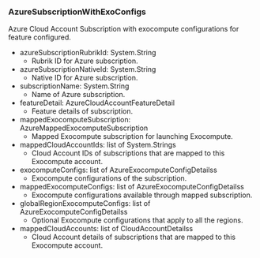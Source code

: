 ### AzureSubscriptionWithExoConfigs
Azure Cloud Account Subscription with exocompute configurations for feature configured.

- azureSubscriptionRubrikId: System.String
  - Rubrik ID for Azure subscription.
- azureSubscriptionNativeId: System.String
  - Native ID for Azure subscription.
- subscriptionName: System.String
  - Name of Azure subscription.
- featureDetail: AzureCloudAccountFeatureDetail
  - Feature details of subscription.
- mappedExocomputeSubscription: AzureMappedExocomputeSubscription
  - Mapped Exocompute subscription for launching Exocompute.
- mappedCloudAccountIds: list of System.Strings
  - Cloud Account IDs of subscriptions that are mapped to this Exocompute account.
- exocomputeConfigs: list of AzureExocomputeConfigDetailss
  - Exocompute configurations of the subscription.
- mappedExocomputeConfigs: list of AzureExocomputeConfigDetailss
  - Exocompute configurations available through mapped subscription.
- globalRegionExocomputeConfigs: list of AzureExocomputeConfigDetailss
  - Optional Exocompute configurations that apply to all the regions.
- mappedCloudAccounts: list of CloudAccountDetailss
  - Cloud Account details of subscriptions that are mapped to this Exocompute account.
